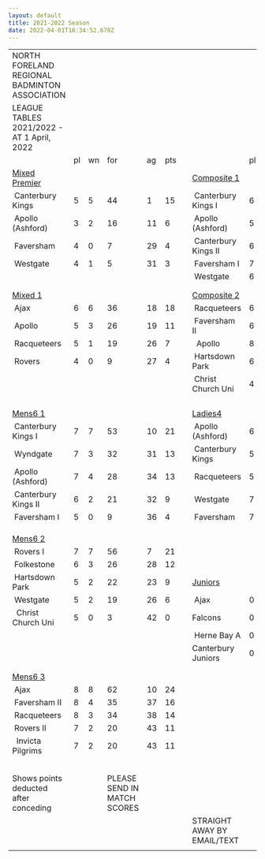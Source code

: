 ```yaml
---
layout: default
title: 2021-2022 Season
date: 2022-04-01T16:34:52.678Z
---
```



|                                                                   |     |     |                             |     |     |     |                             |     |     |     |     |                    |
| ----------------------------------------------------------------- | --- | --- | --------------------------- | --- | --- | --- | --------------------------- | --- | --- | --- | --- | ------------------ |
| <!--StartFragment-->NORTH FORELAND REGIONAL BADMINTON ASSOCIATION |     |     |                             |     |     |     |                             |     |     |     |     |                    |
| LEAGUE TABLES 2021/2022 - AT 1 April, 2022                        |     |     |                             |     |     |     |                             |     |     |     |     |                    |
|                                                                   | pl  | wn  | for                         | ag  | pts |     |                             | pl  | wn  | for | ag  | pts                |
| [Mixed Premier](<>)                                               |     |     |                             |     |     |     | [Composite 1](<>)           |     |     |     |     |                    |
|  Canterbury Kings                                                 | 5   | 5   | 44                          | 1   | 15  |     |  Canterbury Kings I         | 6   | 6   | 47  | 7   | 18                 |
|  Apollo (Ashford)                                                 | 3   | 2   | 16                          | 11  | 6   |     |  Apollo (Ashford)           | 5   | 4   | 32  | 13  | 13                 |
|  Faversham                                                        | 4   | 0   | 7                           | 29  | 4   |     |  Canterbury Kings II        | 6   | 3   | 26  | 28  | 12                 |
|  Westgate                                                         | 4   | 1   | 5                           | 31  | 3   |     |  Faversham I                | 7   | 1   | 13  | 50  | 9                  |
|                                                                   |     |     |                             |     |     |     |  Westgate                   | 6   | 1   | 17  | 37  | 5                  |
|                                                                   |     |     |                             |     |     |     |                             |     |     |     |     |                    |
|                                                                   |     |     |                             |     |     |     |                             |     |     |     |     |                    |
| [Mixed 1](<>)                                                     |     |     |                             |     |     |     | [Composite 2](<>)           |     |     |     |     |                    |
|  Ajax                                                             | 6   | 6   | 36                          | 18  | 18  |     |  Racqueteers                | 6   | 5   | 40  | 14  | 16                 |
|  Apollo                                                           | 5   | 3   | 26                          | 19  | 11  |     |  Faversham II               | 6   | 5   | 35  | 19  | 16                 |
|  Racqueteers                                                      | 5   | 1   | 19                          | 26  | 7   |     |   Apollo                    | 8   | 3   | 36  | 35  | 14                 |
|  Rovers                                                           | 4   | 0   | 9                           | 27  | 4   |     |  Hartsdown Park             | 6   | 2   | 23  | 30  | 10                 |
|                                                                   |     |     |                             |     |     |     |  Christ Church Uni          | 4   | 0   | 0   | 36  | \-5                |
|                                                                   |     |     |                             |     |     |     |                             |     |     |     |     |                    |
|                                                                   |     |     |                             |     |     |     |                             |     |     |     |     |                    |
|                                                                   |     |     |                             |     |     |     |                             |     |     |     |     |                    |
|                                                                   |     |     |                             |     |     |     |                             |     |     |     |     |                    |
| [Mens6 1](<>)                                                     |     |     |                             |     |     |     | [Ladies4](<>)               |     |     |     |     |                    |
|  Canterbury Kings I                                               | 7   | 7   | 53                          | 10  | 21  |     |  Apollo (Ashford)           | 6   | 6   | 36  | 0   | 18                 |
|  Wyndgate                                                         | 7   | 3   | 32                          | 31  | 13  |     |  Canterbury Kings           | 5   | 4   | 22  | 8   | 13                 |
|  Apollo (Ashford)                                                 | 7   | 4   | 28                          | 34  | 13  |     |  Racqueteers                | 5   | 3   | 16  | 14  | 11                 |
|  Canterbury Kings II                                              | 6   | 2   | 21                          | 32  | 9   |     |  Westgate                   | 7   | 2   | 14  | 28  | 11                 |
|  Faversham I                                                      | 5   | 0   | 9                           | 36  | 4   |     |  Faversham                  | 7   | 0   | 2   | 40  | 7                  |
|                                                                   |     |     |                             |     |     |     |                             |     |     |     |     |                    |
|                                                                   |     |     |                             |     |     |     |                             |     |     |     |     |                    |
|                                                                   |     |     |                             |     |     |     |                             |     |     |     |     |                    |
| [Mens6 2](<>)                                                     |     |     |                             |     |     |     |                             |     |     |     |     |                    |
|  Rovers I                                                         | 7   | 7   | 56                          | 7   | 21  |     |                             |     |     |     |     |                    |
|  Folkestone                                                       | 6   | 3   | 26                          | 28  | 12  |     |                             |     |     |     |     |                    |
|  Hartsdown Park                                                   | 5   | 2   | 22                          | 23  | 9   |     | [Juniors](<>)               |     |     |     |     |                    |
|  Westgate                                                         | 5   | 2   | 19                          | 26  | 6   |     |  Ajax                       | 0   | 0   | 0   | 0   | 0                  |
|   Christ Church Uni                                               | 5   | 0   | 3                           | 42  | 0   |     | Falcons                     | 0   | 0   | 0   | 0   | 0                  |
|                                                                   |     |     |                             |     |     |     |  Herne Bay A                | 0   | 0   | 0   | 0   | 0                  |
|                                                                   |     |     |                             |     |     |     | Canterbury Juniors          | 0   | 0   | 0   | 0   | 0                  |
|                                                                   |     |     |                             |     |     |     |                             |     |     |     |     |                    |
|                                                                   |     |     |                             |     |     |     |                             |     |     |     |     |                    |
| [Mens6 3](<>)                                                     |     |     |                             |     |     |     | [](<>)                      |     |     |     |     |                    |
|  Ajax                                                             | 8   | 8   | 62                          | 10  | 24  |     |                             |     |     |     |     |                    |
|  Faversham II                                                     | 8   | 4   | 35                          | 37  | 16  |     |                             |     |     |     |     |                    |
|  Racqueteers                                                      | 8   | 3   | 34                          | 38  | 14  |     |                             |     |     |     |     |                    |
|  Rovers II                                                        | 7   | 2   | 20                          | 43  | 11  |     |                             |     |     |     |     |                    |
|   Invicta Pilgrims                                                | 7   | 2   | 20                          | 43  | 11  |     |                             |     |     |     |     |                    |
|                                                                   |     |     |                             |     |     |     |                             |     |     |     |     |                    |
|                                                                   |     |     |                             |     |     |     |                             |     |     |     |     |                    |
|                                                                   |     |     |                             |     |     |     |                             |     |     |     |     |                    |
|                                                                   |     |     |                             |     |     |     |                             |     |     |     |     |                    |
|                                                                   |     |     |                             |     |     |     |                             |     |     |     |     |                    |
| Shows points deducted after conceding                             |     |     | PLEASE SEND IN MATCH SCORES |     |     |     |                             |     |     |     |     |                    |
|                                                                   |     |     |                             |     |     |     | STRAIGHT AWAY BY EMAIL/TEXT |     |     |     |     |                    |
|                                                                   |     |     |                             |     |     |     |                             |     |     |     |     | <!--EndFragment--> |
